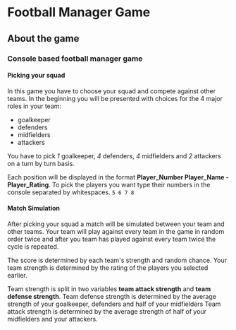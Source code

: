 # Football Manager Game
## About the game
### Console based football manager game
#### Picking your squad
In this game you have to choose your squad and compete against other teams.
In the beginning you will be presented with choices for the 4 major roles in your team: 
- goalkeeper 
- defenders
- midfielders 
- attackers 

You have to pick _1_ goalkeeper, _4_ defenders, _4_ midfielders and _2_ attackers on a turn by turn basis.

Each position will be displayed in the format **Player_Number  Player_Name - Player_Rating**.
To pick the players you want type their numbers in the console separated by whitespaces. `5 6 7 8`
#### Match Simulation

After picking your squad a match will be simulated between your team and other teams.
Your team will play against every team in the game in random order twice and after you team
has played against every team twice the cycle is repeated.

The score is determined by each team's strength and random chance.
Your team strength is determined by the rating of the players you selected earlier.

Team strength is split in two variables **team attack strength** and **team defense strength**.
Team defense strength is determined by the average strength of your goalkeeper, defenders and half of your midfielders
Team attack strength is determined by the average strength of half of your midfielders and your attackers.
